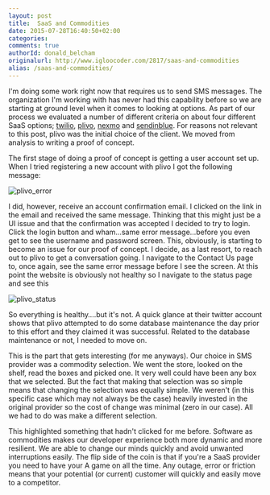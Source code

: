 ```yaml
---
layout: post
title:  SaaS and Commodities
date: 2015-07-28T16:40:50+02:00
categories:
comments: true
authorId: donald_belcham
originalurl: http://www.igloocoder.com/2817/saas-and-commodities
alias: /saas-and-commodities/
---
```


I'm doing some work right now that requires us to send SMS messages. The organization I'm working with has never had this capability before so we are starting at ground level when it comes to looking at options. As part of our process we evaluated a number of different criteria on about four different SaaS options; [twilio][1], [plivo][2], [nexmo][3] and [sendinblue][4]. For reasons not relevant to this post, plivo was the initial choice of the client. We moved from analysis to writing a proof of concept.

The first stage of doing a proof of concept is getting a user account set up. When I tried registering a new account with plivo I got the following message:

![plivo_error][5]

I did, however, receive an account confirmation email. I clicked on the link in the email and received the same message. Thinking that this might just be a UI issue and that the confirmation was accepted I decided to try to login. Click the login button and wham…same error message…before you even get to see the username and password screen. This, obviously, is starting to become an issue for our proof of concept. I decide, as a last resort, to reach out to plivo to get a conversation going. I navigate to the Contact Us page to, once again, see the same error message before I see the screen. At this point the website is obviously not healthy so I navigate to the status page and see this

![plivo_status][6]

So everything is healthy….but it's not. A quick glance at their twitter account shows that plivo attempted to do some database maintenance the day prior to this effort and they claimed it was successful. Related to the database maintenance or not, I needed to move on.

This is the part that gets interesting (for me anyways). Our choice in SMS provider was a commodity selection. We went the store, looked on the shelf, read the boxes and picked one. It very well could have been any box that we selected. But the fact that making that selection was so simple means that changing the selection was equally simple. We weren't (in this specific case which may not always be the case) heavily invested in the original provider so the cost of change was minimal (zero in our case). All we had to do was make a different selection.

This highlighted something that hadn't clicked for me before. Software as commodities makes our developer experience both more dynamic and more resilient. We are able to change our minds quickly and avoid unwanted interruptions easily. The flip side of the coin is that if you're a SaaS provider you need to have your A game on all the time. Any outage, error or friction means that your potential (or current) customer will quickly and easily move to a competitor.

[1]: http://twilio.com
[2]: http://plivo.com
[3]: http://nexmo.com
[4]: http://sendinblue.com
[5]: https://farm4.staticflickr.com/3739/19464256764_33dd8b79b9_z.jpg
[6]: https://farm1.staticflickr.com/318/19465913243_18bd4dca97_z.jpg
  
